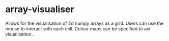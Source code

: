# array-visualiser
Allows for the visualisation of 2d numpy arrays as a grid. Users can use the mouse to interact with each cell. Colour maps can be specified to aid visualisation..
